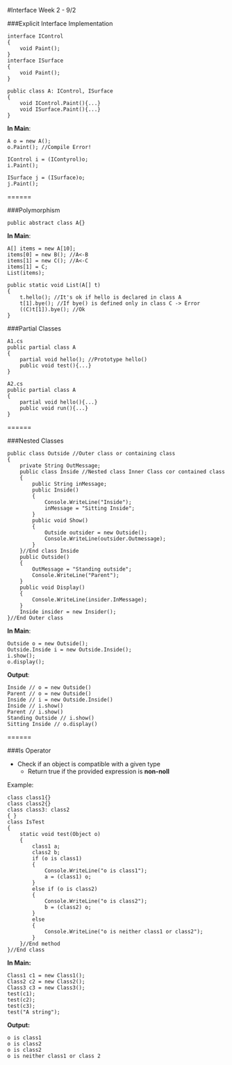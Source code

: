 #Interface																	Week 2 - 9/2

###Explicit Interface Implementation

```
interface IControl
{
	void Paint();
}
interface ISurface
{
	void Paint();
}

public class A: IControl, ISurface
{
	void IControl.Paint(){...}
	void ISurface.Paint(){...}
}
```
__In Main__:
```
A o = new A();
o.Paint(); //Compile Error!

IControl i = (IContyrol)o;
i.Paint();

ISurface j = (ISurface)o;
j.Paint();
```
======

###Polymorphism
```
public abstract class A{}
```
__In Main__:
```
A[] items = new A[10];
items[0] = new B(); //A<-B
items[1] = new C(); //A<-C
items[1] = C;
List(items);

public static void List(A[] t)
{
	t.hello(); //It's ok if hello is declared in class A
	t[1].bye(); //If bye() is defined only in class C -> Error
	((C)t[1]).bye(); //Ok
}
```
###Partial Classes
```
A1.cs
public partial class A
{
	partial void hello(); //Prototype hello()
	public void test(){...}
}

A2.cs
public partial class A
{
	partial void hello(){...}
	public void run(){...}
}
```
======

###Nested Classes

```
public class Outside //Outer class or containing class
{
	private String OutMessage;
	public class Inside //Nested class Inner Class cor contained class
	{
		public String inMessage;
		public Inside()
		{
			Console.WriteLine("Inside");
			inMessage = "Sitting Inside";
		}
		public void Show()
		{
			Outside outsider = new Outside();
			Console.WriteLine(outsider.Outmessage);
		}
	}//End class Inside
	public Outside()
	{
		OutMessage = "Standing outside";
		Console.WriteLine("Parent");
	}
	public void Display()
	{
		Console.WriteLine(insider.InMessage);
	}
	Inside insider = new Insider();
}//End Outer class
```
__In Main__:
```
Outside o = new Outside();
Outside.Inside i = new Outside.Inside();
i.show();
o.display();
```
__Output__:
```
Inside // o = new Outside()
Parent // o = new Outside()
Inside // i = new Outside.Inside()
Inside // i.show()
Parent // i.show()
Standing Outside // i.show()
Sitting Inside // o.display()
```
======

###Is Operator
- Check if an object is compatible with a given type
	* Return true if the provided expression is __non-noll__

Example:
```
class class1{}
class class2{}
class class3: class2
{ }
class IsTest
{
	static void test(Object o)
	{
		class1 a;
		class2 b;
		if (o is class1)
		{
			Console.WriteLine("o is class1");
			a = (class1) o;
		}
		else if (o is class2)
		{
			Console.WriteLine("o is class2");
			b = (class2) o;
		}
		else
		{
			Console.WriteLine("o is neither class1 or class2");
		}
	}//End method
}//End class
```
**In Main:**
```
Class1 c1 = new Class1();
Class2 c2 = new Class2();
Class3 c3 = new Class3();
test(c1);
test(c2);
test(c3);
test("A string");
```
**Output:**
```
o is class1
o is class2
o is class2
o is neither class1 or class 2
```







